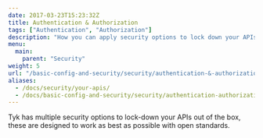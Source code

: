 ```yaml
---
date: 2017-03-23T15:23:32Z
title: Authentication & Authorization
tags: ["Authentication", "Authorization"]
description: "How you can apply security options to lock down your APIs with Tyk"
menu:
  main:
    parent: "Security"
weight: 5
url: "/basic-config-and-security/security/authentication-&-authorization"
aliases:
  - /docs/security/your-apis/
  - /docs/basic-config-and-security/security/authentication-authorization/
---
```


Tyk has multiple security options to lock-down your APIs out of the box, these are designed to work as best as possible with open standards.
